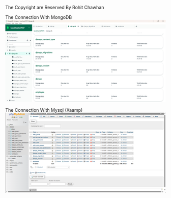 The Copyright are Reserved By Rohit Chawhan

The Connection With MongoDB
![alt text](image.png)

The Connection With Mysql (Xaamp)
![alt text](image-1.png)